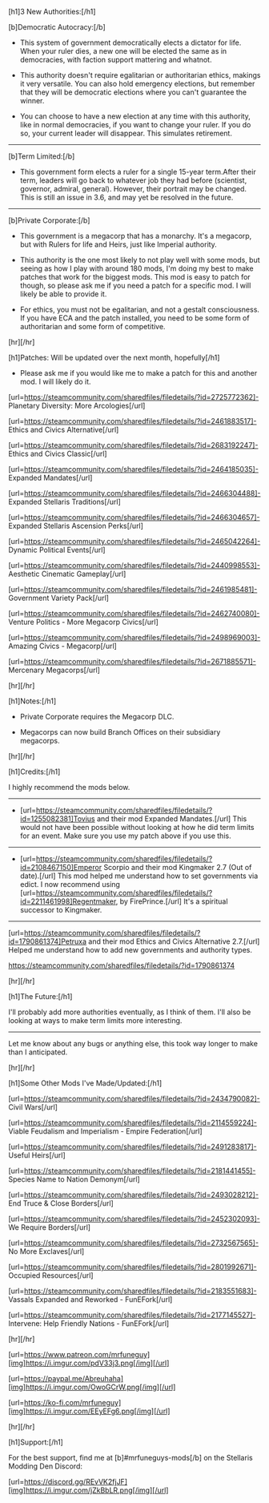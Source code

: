 [h1]3 New Authorities:[/h1]

[b]Democratic Autocracy:[/b]

- This system of government democratically elects a dictator for life. When your ruler  dies, a new one will be elected the same as in democracies, with faction support mattering and whatnot.

- This authority doesn't require egalitarian or authoritarian ethics, makings it very versatile. You can also hold emergency elections, but remember that they will be democratic elections where you can't guarantee the winner.

- You can choose to have a new election at any time with this authority, like in normal democracies, if you want to change your ruler. If you do so, your current leader will disappear. This simulates retirement.

----

[b]Term Limited:[/b]

- This government form elects a ruler for a single 15-year term.After their term, leaders will go back to whatever job they had before (scientist, governor, admiral, general). However, their portrait may be changed. This is still an issue in 3.6, and may yet be resolved in the future.

----

[b]Private Corporate:[/b]

- This government is a megacorp that has a monarchy. It's a megacorp, but with Rulers for life and Heirs, just like Imperial authority.

- This authority is the one most likely to not play well with some mods, but seeing as how I play with around 180 mods, I'm doing my best to make patches that work for the biggest mods. This mod is easy to patch for though, so please ask me if you need a patch for a specific mod. I will likely be able to provide it.

- For ethics, you must not be egalitarian, and not a gestalt consciousness. If you have ECA and the patch installed, you need to be some form of authoritarian and some form of competitive.


[hr][/hr]

[h1]Patches: Will be updated over the next month, hopefully[/h1]

- Please ask me if you would like me to make a patch for this and another mod. I will likely do it.

[url=https://steamcommunity.com/sharedfiles/filedetails/?id=2725772362]- Planetary Diversity: More Arcologies[/url]

[url=https://steamcommunity.com/sharedfiles/filedetails/?id=2461883517]- Ethics and Civics Alternative[/url]

[url=https://steamcommunity.com/sharedfiles/filedetails/?id=2683192247]- Ethics and Civics Classic[/url]

[url=https://steamcommunity.com/sharedfiles/filedetails/?id=2464185035]- Expanded Mandates[/url]

[url=https://steamcommunity.com/sharedfiles/filedetails/?id=2466304488]- Expanded Stellaris Traditions[/url]

[url=https://steamcommunity.com/sharedfiles/filedetails/?id=2466304657]- Expanded Stellaris Ascension Perks[/url]

[url=https://steamcommunity.com/sharedfiles/filedetails/?id=2465042264]- Dynamic Political Events[/url]

[url=https://steamcommunity.com/sharedfiles/filedetails/?id=2440998553]- Aesthetic Cinematic Gameplay[/url]

[url=https://steamcommunity.com/sharedfiles/filedetails/?id=2461985481]- Government Variety Pack[/url]

[url=https://steamcommunity.com/sharedfiles/filedetails/?id=2462740080]- Venture Politics - More Megacorp Civics[/url]

[url=https://steamcommunity.com/sharedfiles/filedetails/?id=2498969003]- Amazing Civics - Megacorp[/url]

[url=https://steamcommunity.com/sharedfiles/filedetails/?id=2671885571]- Mercenary Megacorps[/url]


[hr][/hr]

[h1]Notes:[/h1]

- Private Corporate requires the Megacorp DLC.

- Megacorps can now build Branch Offices on their subsidiary megacorps.


[hr][/hr]

[h1]Credits:[/h1]

I highly recommend the mods below.

---

- [url=https://steamcommunity.com/sharedfiles/filedetails/?id=1255082381]Tovius and their mod Expanded Mandates.[/url] This would not have been possible without looking at how he did term limits for an event. Make sure you use my patch above if you use this.

---

- [url=https://steamcommunity.com/sharedfiles/filedetails/?id=2108467150]Emperor Scorpio and their mod Kingmaker 2.7 (Out of date).[/url] This mod helped me understand how to set governments via edict. I now recommend using [url=https://steamcommunity.com/sharedfiles/filedetails/?id=2211461998]Regentmaker, by FirePrince.[/url] It's a spiritual successor to Kingmaker.

---

[url=https://steamcommunity.com/sharedfiles/filedetails/?id=1790861374]Petruxa and their mod Ethics and Civics Alternative 2.7.[/url] Helped me understand how to add new governments and authority types.

https://steamcommunity.com/sharedfiles/filedetails/?id=1790861374


[hr][/hr]

[h1]The Future:[/h1]

I'll probably add more authorities eventually, as I think of them. I'll also be looking at ways to make term limits more interesting.

---

Let me know about any bugs or anything else, this took way longer to make than I anticipated.


[hr][/hr]

[h1]Some Other Mods I've Made/Updated:[/h1]

[url=https://steamcommunity.com/sharedfiles/filedetails/?id=2434790082]- Civil Wars[/url]

[url=https://steamcommunity.com/sharedfiles/filedetails/?id=2114559224]- Viable Feudalism and Imperialism - Empire Federation[/url]

[url=https://steamcommunity.com/sharedfiles/filedetails/?id=2491283817]- Useful Heirs[/url]

[url=https://steamcommunity.com/sharedfiles/filedetails/?id=2181441455]- Species Name to Nation Demonym[/url]

[url=https://steamcommunity.com/sharedfiles/filedetails/?id=2493028212]- End Truce & Close Borders[/url]

[url=https://steamcommunity.com/sharedfiles/filedetails/?id=2452302093]- We Require Borders[/url]

[url=https://steamcommunity.com/sharedfiles/filedetails/?id=2732567565]- No More Exclaves[/url]

[url=https://steamcommunity.com/sharedfiles/filedetails/?id=2801992671]- Occupied Resources[/url]

[url=https://steamcommunity.com/sharedfiles/filedetails/?id=2183551683]- Vassals Expanded and Reworked - FunEFork[/url]

[url=https://steamcommunity.com/sharedfiles/filedetails/?id=2177145527]- Intervene: Help Friendly Nations - FunEFork[/url]

[hr][/hr]

[url=https://www.patreon.com/mrfuneguy][img]https://i.imgur.com/pdV33j3.png[/img][/url]

[url=https://paypal.me/Abreuhaha][img]https://i.imgur.com/OwoGCrW.png[/img][/url]

[url=https://ko-fi.com/mrfuneguy][img]https://i.imgur.com/EEyEFg6.png[/img][/url]

[hr][/hr]

[h1]Support:[/h1]

For the best support, find me at [b]#mrfuneguys-mods[/b] on the Stellaris Modding Den Discord:

[url=https://discord.gg/REvVK2fjJF][img]https://i.imgur.com/jZkBbLR.png[/img][/url]